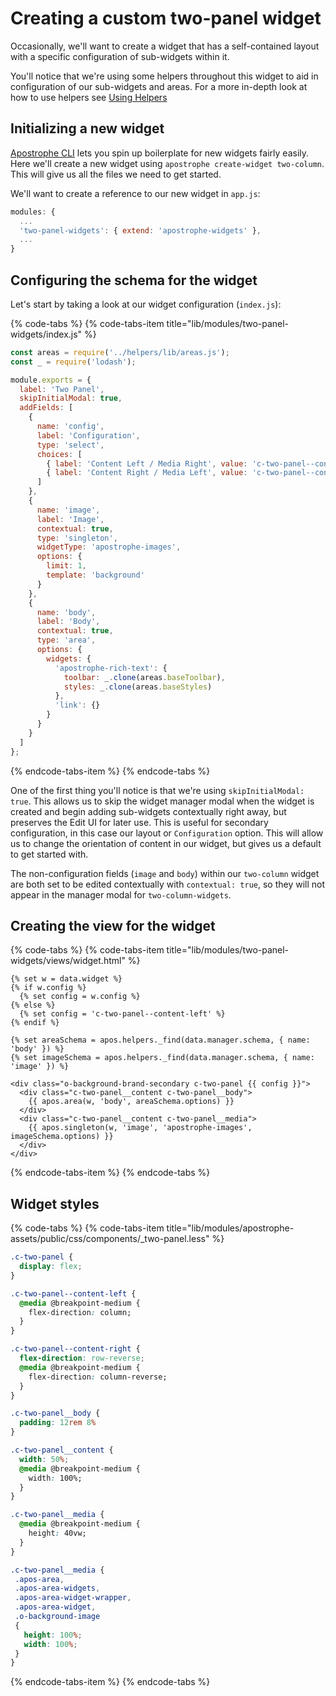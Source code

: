 # Creating a custom two-panel widget

Occasionally, we'll want to create a widget that has a self-contained layout with a specific configuration of sub-widgets within it.

You'll notice that we're using some helpers throughout this widget to aid in configuration of our sub-widgets and areas. For a more in-depth look at how to use helpers see [Using Helpers](https://stuartromanek.gitbook.io/open-museum/tutorials/33-using-helpers)

## Initializing a new widget

[Apostrophe CLI](https://github.com/apostrophecms/apostrophe-cli) lets you spin up boilerplate for new widgets fairly easily. Here we'll create a new widget using `apostrophe create-widget two-column`. This will give us all the files we need to get started.

We'll want to create a reference to our new widget in `app.js`:

```javascript
modules: {
  ...
  'two-panel-widgets': { extend: 'apostrophe-widgets' },
  ...
}
```

## Configuring the schema for the widget

Let's start by taking a look at our widget configuration (`index.js`):

{% code-tabs %}
{% code-tabs-item title="lib/modules/two-panel-widgets/index.js" %}
```javascript
const areas = require('../helpers/lib/areas.js');
const _ = require('lodash');

module.exports = {
  label: 'Two Panel',
  skipInitialModal: true,
  addFields: [
    {
      name: 'config',
      label: 'Configuration',
      type: 'select',
      choices: [
        { label: 'Content Left / Media Right', value: 'c-two-panel--content-left' },
        { label: 'Content Right / Media Left', value: 'c-two-panel--content-right' }
      ]
    },
    {
      name: 'image',
      label: 'Image',
      contextual: true,
      type: 'singleton',
      widgetType: 'apostrophe-images',
      options: {
        limit: 1,
        template: 'background'
      }
    },
    {
      name: 'body',
      label: 'Body',
      contextual: true,
      type: 'area',
      options: {
        widgets: {
          'apostrophe-rich-text': {
            toolbar: _.clone(areas.baseToolbar),
            styles: _.clone(areas.baseStyles)
          },
          'link': {}
        }
      }
    }
  ]
};
```
{% endcode-tabs-item %}
{% endcode-tabs %}

One of the first thing you'll notice is that we're using `skipInitialModal: true`. This allows us to skip the widget manager modal when the widget is created and begin adding sub-widgets contextually right away, but preserves the Edit UI for later use. This is useful for secondary configuration, in this case our layout or `Configuration` option. This will allow us to change the orientation of content in our widget, but gives us a default to get started with.

The non-configuration fields (`image` and `body`) within our `two-column` widget are both set to be edited contextually with `contextual: true`, so they will not appear in the manager modal for `two-column-widgets`.

## Creating the view for the widget

{% code-tabs %}
{% code-tabs-item title="lib/modules/two-panel-widgets/views/widget.html" %}
```markup
{% set w = data.widget %}
{% if w.config %}
  {% set config = w.config %}
{% else %}
  {% set config = 'c-two-panel--content-left' %}
{% endif %}

{% set areaSchema = apos.helpers._find(data.manager.schema, { name: 'body' }) %}
{% set imageSchema = apos.helpers._find(data.manager.schema, { name: 'image' }) %}

<div class="o-background-brand-secondary c-two-panel {{ config }}">
  <div class="c-two-panel__content c-two-panel__body">
    {{ apos.area(w, 'body', areaSchema.options) }}
  </div>
  <div class="c-two-panel__content c-two-panel__media">
    {{ apos.singleton(w, 'image', 'apostrophe-images', imageSchema.options) }}
  </div>
</div>
```
{% endcode-tabs-item %}
{% endcode-tabs %}

## Widget styles

{% code-tabs %}
{% code-tabs-item title="lib/modules/apostrophe-assets/public/css/components/\_two-panel.less" %}
```css
.c-two-panel {
  display: flex;
}

.c-two-panel--content-left {
  @media @breakpoint-medium {
    flex-direction: column;
  }
}

.c-two-panel--content-right {
  flex-direction: row-reverse;
  @media @breakpoint-medium {
    flex-direction: column-reverse;
  }
}

.c-two-panel__body {
  padding: 12rem 8%
}

.c-two-panel__content {
  width: 50%;
  @media @breakpoint-medium {
    width: 100%;
  }
}

.c-two-panel__media {
  @media @breakpoint-medium {
    height: 40vw;
  }
}

.c-two-panel__media {
 .apos-area,
 .apos-area-widgets,
 .apos-area-widget-wrapper,
 .apos-area-widget,
 .o-background-image
 {
   height: 100%;
   width: 100%;
 }
}
```
{% endcode-tabs-item %}
{% endcode-tabs %}
